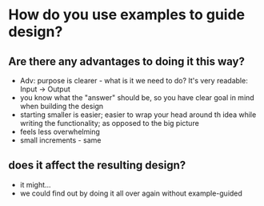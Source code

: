 # How do you use examples to guide design?

## Are there any advantages to doing it this way?

- Adv: purpose is clearer - what is it we need to do? It's very readable: Input -> Output
- you know what the "answer" should be, so you have clear goal in mind when building the design
- starting smaller is easier; easier to wrap your head around th idea while writing the functionality; as opposed to the big picture
- feels less overwhelming
- small increments - same


## does it affect the resulting design?

- it might...
- we could find out by doing it all over again without example-guided